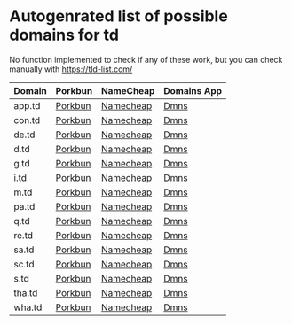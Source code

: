 # Autogenrated list of possible domains for td

No function implemented to check if any of these work, but you can check manually with https://tld-list.com/

| Domain | Porkbun | NameCheap | Domains App |
|---|---|---|---|
| app.td | [Porkbun](https://porkbun.com/checkout/search?prb=e814663da1&tlds=&idnLanguage=&search=search&q=app.td) | [Namecheap](https://www.namecheap.com/domains/registration/results/?domain=app.td) | [Dmns](https://dmns.app/domains?q=app.td) |
| con.td | [Porkbun](https://porkbun.com/checkout/search?prb=e814663da1&tlds=&idnLanguage=&search=search&q=con.td) | [Namecheap](https://www.namecheap.com/domains/registration/results/?domain=con.td) | [Dmns](https://dmns.app/domains?q=con.td) |
| de.td | [Porkbun](https://porkbun.com/checkout/search?prb=e814663da1&tlds=&idnLanguage=&search=search&q=de.td) | [Namecheap](https://www.namecheap.com/domains/registration/results/?domain=de.td) | [Dmns](https://dmns.app/domains?q=de.td) |
| d.td | [Porkbun](https://porkbun.com/checkout/search?prb=e814663da1&tlds=&idnLanguage=&search=search&q=d.td) | [Namecheap](https://www.namecheap.com/domains/registration/results/?domain=d.td) | [Dmns](https://dmns.app/domains?q=d.td) |
| g.td | [Porkbun](https://porkbun.com/checkout/search?prb=e814663da1&tlds=&idnLanguage=&search=search&q=g.td) | [Namecheap](https://www.namecheap.com/domains/registration/results/?domain=g.td) | [Dmns](https://dmns.app/domains?q=g.td) |
| i.td | [Porkbun](https://porkbun.com/checkout/search?prb=e814663da1&tlds=&idnLanguage=&search=search&q=i.td) | [Namecheap](https://www.namecheap.com/domains/registration/results/?domain=i.td) | [Dmns](https://dmns.app/domains?q=i.td) |
| m.td | [Porkbun](https://porkbun.com/checkout/search?prb=e814663da1&tlds=&idnLanguage=&search=search&q=m.td) | [Namecheap](https://www.namecheap.com/domains/registration/results/?domain=m.td) | [Dmns](https://dmns.app/domains?q=m.td) |
| pa.td | [Porkbun](https://porkbun.com/checkout/search?prb=e814663da1&tlds=&idnLanguage=&search=search&q=pa.td) | [Namecheap](https://www.namecheap.com/domains/registration/results/?domain=pa.td) | [Dmns](https://dmns.app/domains?q=pa.td) |
| q.td | [Porkbun](https://porkbun.com/checkout/search?prb=e814663da1&tlds=&idnLanguage=&search=search&q=q.td) | [Namecheap](https://www.namecheap.com/domains/registration/results/?domain=q.td) | [Dmns](https://dmns.app/domains?q=q.td) |
| re.td | [Porkbun](https://porkbun.com/checkout/search?prb=e814663da1&tlds=&idnLanguage=&search=search&q=re.td) | [Namecheap](https://www.namecheap.com/domains/registration/results/?domain=re.td) | [Dmns](https://dmns.app/domains?q=re.td) |
| sa.td | [Porkbun](https://porkbun.com/checkout/search?prb=e814663da1&tlds=&idnLanguage=&search=search&q=sa.td) | [Namecheap](https://www.namecheap.com/domains/registration/results/?domain=sa.td) | [Dmns](https://dmns.app/domains?q=sa.td) |
| sc.td | [Porkbun](https://porkbun.com/checkout/search?prb=e814663da1&tlds=&idnLanguage=&search=search&q=sc.td) | [Namecheap](https://www.namecheap.com/domains/registration/results/?domain=sc.td) | [Dmns](https://dmns.app/domains?q=sc.td) |
| s.td | [Porkbun](https://porkbun.com/checkout/search?prb=e814663da1&tlds=&idnLanguage=&search=search&q=s.td) | [Namecheap](https://www.namecheap.com/domains/registration/results/?domain=s.td) | [Dmns](https://dmns.app/domains?q=s.td) |
| tha.td | [Porkbun](https://porkbun.com/checkout/search?prb=e814663da1&tlds=&idnLanguage=&search=search&q=tha.td) | [Namecheap](https://www.namecheap.com/domains/registration/results/?domain=tha.td) | [Dmns](https://dmns.app/domains?q=tha.td) |
| wha.td | [Porkbun](https://porkbun.com/checkout/search?prb=e814663da1&tlds=&idnLanguage=&search=search&q=wha.td) | [Namecheap](https://www.namecheap.com/domains/registration/results/?domain=wha.td) | [Dmns](https://dmns.app/domains?q=wha.td) |
